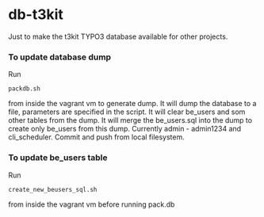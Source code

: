 # db-t3kit

Just to make the t3kit TYPO3 database available for other projects. 

### To update database dump
Run
```shell
packdb.sh
```
from inside the vagrant vm to generate dump. It will dump the database to a file, parameters are specified in the script. It will clear be_users and som  other tables from the dump. It will merge the be_users.sql into the dump to create only be_users from this dump. Currently admin - admin1234 and cli_scheduler. 
Commit and push from local filesystem.

### To update be_users table
Run
```shell
create_new_beusers_sql.sh
```
from inside the vagrant vm before running pack.db